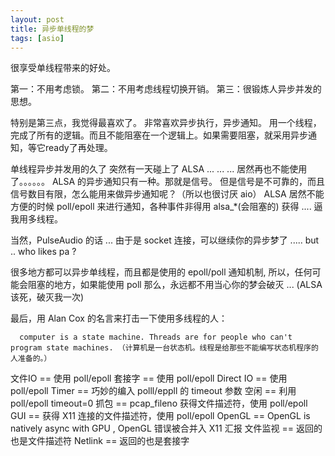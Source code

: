 ```yaml
---
layout: post
title: 异步单线程的梦
tags: [asio]
---
```


很享受单线程带来的好处。

第一：不用考虑锁。
第二：不用考虑线程切换开销。
第三：很锻炼人异步并发的思想。

特别是第三点，我觉得最喜欢了。
非常喜欢异步执行，异步通知。
用一个线程，完成了所有的逻辑。而且不能阻塞在一个逻辑上。如果需要阻塞，就采用异步通知，等它ready了再处理。

单线程异步并发用的久了
突然有一天碰上了 ALSA ... ... ...
居然再也不能使用了。。。。。。
ALSA 的异步通知只有一种。那就是信号。
但是信号是不可靠的，而且信号数目有限，怎么能用来做异步通知呢？（所以也很讨厌 aio）
ALSA 居然不能方便的时候 poll/epoll 来进行通知，各种事件非得用 alsa_*(会阻塞的) 获得  .... 逼我用多线程。

当然，PulseAudio 的话 ... 由于是 socket 连接，可以继续你的异步梦了 ..... but .. who likes pa ?

很多地方都可以异步单线程，而且都是使用的 epoll/poll 通知机制, 所以，任何可能会阻塞的地方，如果能使用 poll
那么，永远都不用当心你的梦会破灭 ... (ALSA该死，破灭我一次)

最后，用 Alan Cox 的名言来打击一下使用多线程的人：

      computer is a state machine. Threads are for people who can't program state machines. （计算机是一台状态机。线程是给那些不能编写状态机程序的人准备的。）

文件IO == 使用 poll/epoll
套接字 == 使用 poll/epoll
Direct IO == 使用 poll/epoll
Timer == 巧妙的编入 polll/eppll 的 timeout 参数
空闲  == 利用 poll/epoll timeout=0
抓包 == pcap_fileno 获得文件描述符，使用 poll/epoll
GUI == 获得 X11 连接的文件描述符，使用 poll/epoll
OpenGL == OpenGL is natively async with GPU , OpenGL 错误被合并入 X11 汇报
文件监视 == 返回的也是文件描述符
Netlink == 返回的也是套接字 

